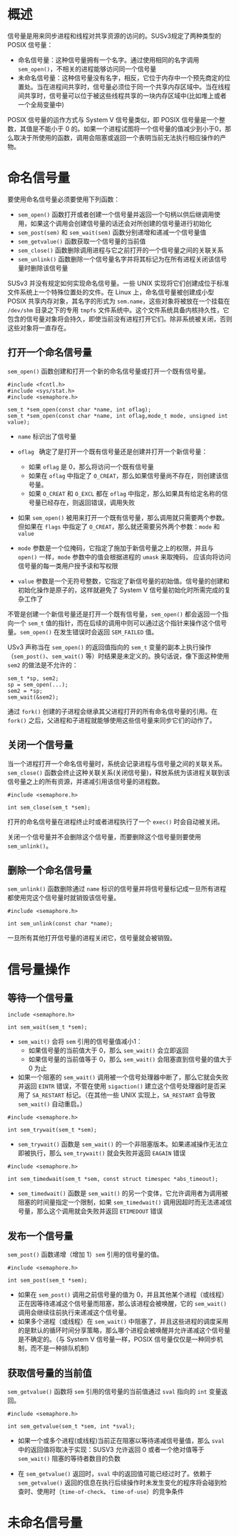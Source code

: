 # 概述

信号量是用来同步进程和线程对共享资源的访问的。SUSv3规定了两种类型的 POSIX 信号量：

- 命名信号量：这种信号量拥有一个名字。通过使用相同的名字调用 `sem_open()`，不相关的进程能够访问同一个信号量
- 未命名信号量：这种信号量没有名字，相反，它位于内存中一个预先商定的位置处。当在进程间共享时，信号量必须位于同一个共享内存区域中。当在线程间共享时，信号量可以位于被这些线程共享的一块内存区域中(比如堆上或者一个全局变量中)

POSIX 信号量的运作方式与 System V 信号量类似，即 POSIX 信号量是一个整数，其值是不能小于 0 的。如果一个进程试图将一个信号量的值减少到小于0，那么取决于所使用的函数，调用会阻塞或返回一个表明当前无法执行相应操作的产物。

# 命名信号量

要使用命名信号量必须要使用下列函数：

- `sem_open()` 函数打开或者创建一个信号量并返回一个句柄以供后继调用使用，如果这个调用会创建信号量的话还会对所创建的信号量进行初始化
- `sem_post(sem)` 和 `sem_wait(sem)` 函数分别递增和递减一个信号量值
- `sem_getvalue()` 函数获取一个信号量的当前值
- `sem_close()` 函数删除调用进程与它之前打开的一个信号量之间的关联关系
- `sem_unlink()` 函数删除一个信号量名字并将其标记为在所有进程关闭该信号量时删除该信号量

SUSv3 并没有规定如何实现命名信号量。一些 UNIX 实现将它们创建成位于标准文件系统上一个特殊位置处的文件。在 Linux 上，命名信号量被创建成小型 POSIX 共享内存对象，其名字的形式为 `sem.name`，这些对象将被放在一个挂载在 `/dev/shm` 目录之下的专用 `tmpfs` 文件系统中。这个文件系统具备内核持久性，它包含的信号量对象将会持久，即使当前没有进程打开它们。除非系统被关闭，否则这些对象将一直存在。

## 打开一个命名信号量

`sem_open()` 函数创建和打开一个新的命名信号量或打开一个既有信号量。

```
#include <fcntl.h>        
#include <sys/stat.h> 
#include <semaphore.h>

sem_t *sem_open(const char *name, int oflag);
sem_t *sem_open(const char *name, int oflag,mode_t mode, unsigned int value);
```

- `name` 标识出了信号量
- `oflag ` 确定了是打开一个既有信号量还是创建并打开一个新信号量：

  - 如果  `oflag`  是 0，那么将访问一个既有信号量
  -  如果在 `oflag` 中指定了 `O_CREAT`，那么如果信号量尚不存在，则创建该信号量。
  - 如果 `O_CREAT` 和 `O_EXCL` 都在 `oflag` 中指定，那么如果具有给定名称的信号量已经存在，则返回错误，调用失败
- 如果 `sem_open()` 被用来打开一个既有信号量，那么调用就只需要两个参数。但如果在 `flags`  中指定了 `O_CREAT`，那么就还需要另外两个参数：`mode` 和 `value`
- `mode` 参数是一个位掩码，它指定了施加于新信号量之上的权限，并且与 `open()` 一样，`mode` 参数中的值会根据进程的 `umask` 来取掩码， 应该向将访问信号量的每一类用户授予读和写权限
- `value` 参数是一个无符号整数，它指定了新信号量的初始值。信号量的创建和初始化操作是原子的，这样就避免了 System V 信号量初始化时所需完成的复杂工作了

不管是创建一个新信号量还是打开一个既有信号量，`sem_open()` 都会返回一个指向一个 `sem_t` 值的指针，而在后续的调用中则可以通过这个指针来操作这个信号量。`sem_open()` 在发生错误时会返回 `SEM_FAILED` 值。

USv3 声称当在 `sem_open()` 的返回值指向的 `sem_t` 变量的副本上执行操作（`sem_post()`、`sem_wait()` 等）时结果是未定义的。换句话说，像下面这种使用 `sem2` 的做法是不允许的：

```
sem_t *sp, sem2;
sp = sem_open(...);
sem2 = *sp;
sem_wait(&sem2);
```

通过 `fork()` 创建的子进程会继承其父进程打开的所有命名信号量的引用。在 `fork()` 之后，父进程和子进程就能够使用这些信号量来同步它们的动作了。

## 关闭一个信号量

当一个进程打开一个命名信号量时，系统会记录进程与信号量之间的关联关系。`sem_close()` 函数会终止这种关联关系(关闭信号量)，释放系统为该进程关联到该信号量之上的所有资源，并递减引用该信号量的进程数。

```
#include <semaphore.h>

int sem_close(sem_t *sem);
```

打开的命名信号量在进程终止时或者进程执行了一个 `exec()` 时会自动被关闭。

关闭一个信号量并不会删除这个信号量，而要删除这个信号量则要使用 `sem_unlink()`。

## 删除一个命名信号量

`sem_unlink()` 函数删除通过 `name` 标识的信号量并将信号量标记成一旦所有进程都使用完这个信号量时就销毁该信号量。

```
#include <semaphore.h>

int sem_unlink(const char *name);
```

一旦所有其他打开信号量的进程关闭它，信号量就会被销毁。 

# 信号量操作

## 等待一个信号量

```
include <semaphore.h>

int sem_wait(sem_t *sem);
```

- `sem_wait()` 会将 `sem` 引用的信号量值减小1：
  - 如果信号量的当前值大于 0，那么 `sem_wait()` 会立即返回
  - 如果信号量的当前值等于 0，那么 `sem_wait()` 会阻塞直到信号量的值大于 0 为止
- 如果一个阻塞的 `sem_wait()` 调用被一个信号处理器中断了，那么它就会失败并返回 `EINTR` 错误，不管在使用 `sigaction()` 建立这个信号处理器时是否采用了 `SA_RESTART` 标记。（在其他一些 UNIX 实现上，`SA_RESTART` 会导致 `sem_wait()` 自动重启。）

```
#include <semaphore.h>

int sem_trywait(sem_t *sem);
```

- `sem_trywait()` 函数是 `sem_wait()` 的一个非阻塞版本。如果递减操作无法立即被执行，那么 `sem_trywait()` 就会失败并返回 `EAGAIN` 错误

```
#include <semaphore.h>

int sem_timedwait(sem_t *sem, const struct timespec *abs_timeout);
```

- `sem_timedwait()` 函数是 `sem_wait()` 的另一个变体，它允许调用者为调用被阻塞的时间量指定一个限制，如果 `sem_timedwait()` 调用因超时而无法递减信号量，那么这个调用就会失败并返回 `ETIMEDOUT` 错误

## 发布一个信号量

`sem_post()` 函数递增（增加 1）`sem` 引用的信号量的值。

```
#include <semaphore.h>

int sem_post(sem_t *sem);
```

- 如果在 `sem_post()` 调用之前信号量的值为 0，并且其他某个进程（或线程）正在因等待递减这个信号量而阻塞，那么该进程会被唤醒，它的 `sem_wait()` 调用会继续往前执行来递减这个信号量。
- 如果多个进程（或线程）在 `sem_wait()` 中阻塞了，并且这些进程的调度采用的是默认的循环时间分享策略，那么哪个进程会被唤醒并允许递减这个信号量是不确定的。（与 System V 信号量一样，POSIX 信号量仅仅是一种同步机制，而不是一种排队机制)

## 获取信号量的当前值

`sem_getvalue()` 函数将 `sem` 引用的信号量的当前值通过 `sval` 指向的 `int` 变量返回。

```
#include <semaphore.h>

int sem_getvalue(sem_t *sem, int *sval);
```

- 如果一个或多个进程(或线程)当前正在阻塞以等待递减信号量值，那么 `sval` 中的返回值将取决于实现：SUSV3 允许返回 0 或者一个绝对值等于 `sem_wait()` 阻塞的等待者数目的负数

- 在 `sem_getvalue()` 返回时，`sval` 中的返回值可能已经过时了。依赖于 `sem_getvalue()` 返回的信息在执行后续操作时未发生变化的程序将会碰到检查时、使用时（`time-of-check`、 `time-of-use`）的竞争条件

# 未命名信号量

























